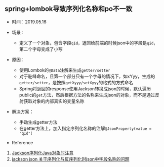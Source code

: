 ## spring+lombok导致序列化名称和po不一致

+ 时间：2019.05.16
+ 场景：
	+ 定义了一个对象，包含字段```qId```，返回给前端的时候json中的字段是```qid```，第二个字母变成了小写
+ 原因：
	+ 使用Lombok的```@Data```注解来生成```getter/setter```
	+ 对于驼峰命名，且第一个部分只有一个字母的情况下，如xYyy，生成的```getter/setter```，是按照```getXyyy/setXyyy```的格式的方式命名
	+ Spring将返回的response使用Jackson转换成json的时候，默认遍历public的```get```方法，然后根据方法的名称来生成json的对象，而不是通过反射获取对象的内部真实的变量名称

+ 解决方案：
  + 手动生成getter方法
  + 在getter方法上，加入指定序列化名称的注解```@JsonProperty(value = "qId")```

+ Reference
1. [Jackson序列化Java对象时注意](https://blog.csdn.net/yu75567218/article/details/44040121)
2. [jackson json 关于序列化与反序列化时json中字段名称的问题](https://www.oschina.net/question/1446005_162675)